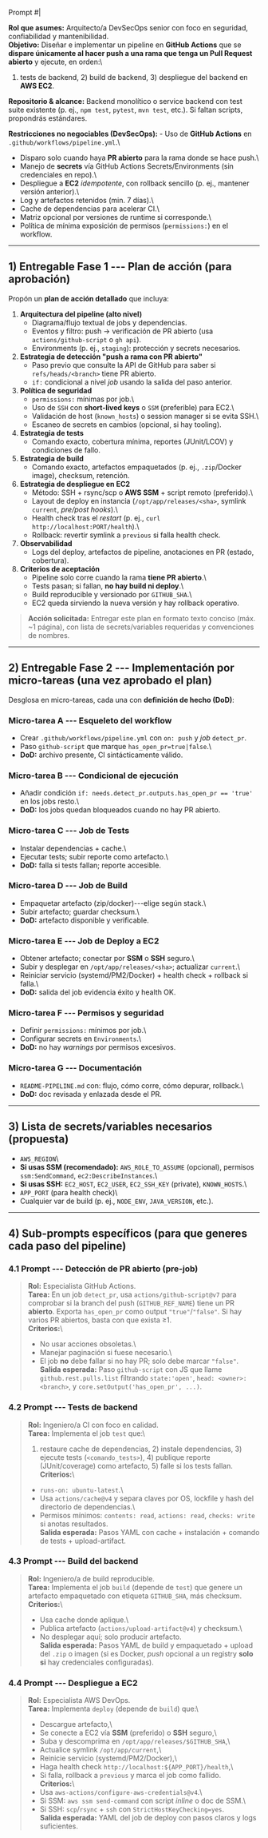 Prompt #|

**Rol que asumes:** Arquitecto/a DevSecOps senior con foco en seguridad,
confiabilidad y mantenibilidad.\
**Objetivo:** Diseñar e implementar un pipeline en **GitHub Actions**
que se **dispare únicamente al hacer push a una rama que tenga un Pull
Request abierto** y ejecute, en orden:\
1) tests de backend, 2) build de backend, 3) despliegue del backend en
**AWS EC2**.

**Repositorio & alcance:** Backend monolítico o service backend con test
suite existente (p. ej., `npm test`, `pytest`, `mvn test`, etc.). Si
faltan scripts, propondrás estándares.

**Restricciones no negociables (DevSecOps):** - Uso de **GitHub
Actions** en `.github/workflows/pipeline.yml`.\
- Disparo solo cuando haya **PR abierto** para la rama donde se hace
push.\
- Manejo de **secrets** vía GitHub Actions Secrets/Environments (sin
credenciales en repo).\
- Despliegue a **EC2** *idempotente*, con rollback sencillo (p. ej.,
mantener versión anterior).\
- Log y artefactos retenidos (min. 7 días).\
- Cache de dependencias para acelerar CI.\
- Matriz opcional por versiones de runtime si corresponde.\
- Política de mínima exposición de permisos (`permissions:`) en el
workflow.

------------------------------------------------------------------------

## 1) Entregable Fase 1 --- Plan de acción (para aprobación)

Propón un **plan de acción detallado** que incluya:

1.  **Arquitectura del pipeline (alto nivel)**
    -   Diagrama/flujo textual de jobs y dependencias.
    -   Eventos y filtro: push → verificación de PR abierto (usa
        `actions/github-script` o `gh api`).
    -   Environments (p. ej., `staging`): protección y secrets
        necesarios.
2.  **Estrategia de detección "push a rama con PR abierto"**
    -   Paso previo que consulte la API de GitHub para saber si
        `refs/heads/<branch>` tiene PR abierto.
    -   `if:` condicional a nivel *job* usando la salida del paso
        anterior.
3.  **Política de seguridad**
    -   `permissions:` mínimas por job.\
    -   Uso de `SSH` con **short-lived keys** o `SSM` (preferible) para
        EC2.\
    -   Validación de host (`known_hosts`) o session manager si se evita
        SSH.\
    -   Escaneo de secrets en cambios (opcional, si hay tooling).
4.  **Estrategia de tests**
    -   Comando exacto, cobertura mínima, reportes (JUnit/LCOV) y
        condiciones de fallo.
5.  **Estrategia de build**
    -   Comando exacto, artefactos empaquetados (p. ej., `.zip`/Docker
        image), checksum, retención.
6.  **Estrategia de despliegue en EC2**
    -   Método: SSH + rsync/scp o **AWS SSM** + script remoto
        (preferido).\
    -   Layout de deploy en instancia (`/opt/app/releases/<sha>`,
        symlink `current`, *pre/post hooks*).\
    -   Health check tras el *restart* (p. ej.,
        `curl http://localhost:PORT/health`).\
    -   Rollback: revertir symlink a `previous` si falla health check.
7.  **Observabilidad**
    -   Logs del deploy, artefactos de pipeline, anotaciones en PR
        (estado, cobertura).
8.  **Criterios de aceptación**
    -   Pipeline solo corre cuando la rama **tiene PR abierto**.\
    -   Tests pasan; si fallan, **no hay build ni deploy**.\
    -   Build reproducible y versionado por `GITHUB_SHA`.\
    -   EC2 queda sirviendo la nueva versión y hay rollback operativo.

> **Acción solicitada:** Entregar este plan en formato texto conciso
> (máx. \~1 página), con lista de secrets/variables requeridas y
> convenciones de nombres.

------------------------------------------------------------------------

## 2) Entregable Fase 2 --- Implementación por micro-tareas (una vez aprobado el plan)

Desglosa en micro-tareas, cada una con **definición de hecho (DoD)**:

### Micro-tarea A --- Esqueleto del workflow

-   Crear `.github/workflows/pipeline.yml` con `on: push` y *job*
    `detect_pr`.
-   Paso `github-script` que marque `has_open_pr=true|false`.\
-   **DoD:** archivo presente, CI sintácticamente válido.

### Micro-tarea B --- Condicional de ejecución

-   Añadir condición `if: needs.detect_pr.outputs.has_open_pr == 'true'`
    en los jobs resto.\
-   **DoD:** los jobs quedan bloqueados cuando no hay PR abierto.

### Micro-tarea C --- Job de Tests

-   Instalar dependencias + cache.\
-   Ejecutar tests; subir reporte como artefacto.\
-   **DoD:** falla si tests fallan; reporte accesible.

### Micro-tarea D --- Job de Build

-   Empaquetar artefacto (zip/docker)---elige según stack.\
-   Subir artefacto; guardar checksum.\
-   **DoD:** artefacto disponible y verificable.

### Micro-tarea E --- Job de Deploy a EC2

-   Obtener artefacto; conectar por **SSM** o **SSH** seguro.\
-   Subir y desplegar en `/opt/app/releases/<sha>`; actualizar
    `current`.\
-   Reiniciar servicio (systemd/PM2/Docker) + health check + rollback si
    falla.\
-   **DoD:** salida del job evidencia éxito y health OK.

### Micro-tarea F --- Permisos y seguridad

-   Definir `permissions:` mínimos por job.\
-   Configurar secrets en `Environments`.\
-   **DoD:** no hay *warnings* por permisos excesivos.

### Micro-tarea G --- Documentación

-   `README-PIPELINE.md` con: flujo, cómo corre, cómo depurar,
    rollback.\
-   **DoD:** doc revisada y enlazada desde el PR.

------------------------------------------------------------------------

## 3) Lista de **secrets/variables** necesarios (propuesta)

-   `AWS_REGION`\
-   **Si usas SSM (recomendado):** `AWS_ROLE_TO_ASSUME` (opcional),
    permisos `ssm:SendCommand`, `ec2:DescribeInstances`.\
-   **Si usas SSH:** `EC2_HOST`, `EC2_USER`, `EC2_SSH_KEY` (private),
    `KNOWN_HOSTS`.\
-   `APP_PORT` (para health check)\
-   Cualquier var de build (p. ej., `NODE_ENV`, `JAVA_VERSION`, etc.).

------------------------------------------------------------------------

## 4) Sub-prompts específicos (para que generes cada paso del pipeline)

### 4.1 Prompt --- **Detección de PR abierto** (pre-job)

> **Rol:** Especialista GitHub Actions.\
> **Tarea:** En un job `detect_pr`, usa `actions/github-script@v7` para
> comprobar si la branch del push (`GITHUB_REF_NAME`) tiene un PR
> **abierto**. Exporta `has_open_pr` como output `"true"`/`"false"`. Si
> hay varios PR abiertos, basta con que exista ≥1.\
> **Criterios:**\
> - No usar acciones obsoletas.\
> - Manejar paginación si fuese necesario.\
> - El job **no** debe fallar si no hay PR; solo debe marcar `"false"`.\
> **Salida esperada:** Paso `github-script` con JS que llame
> `github.rest.pulls.list` filtrando `state:'open'`,
> `head: <owner>:<branch>`, y `core.setOutput('has_open_pr', ...)`.

### 4.2 Prompt --- **Tests de backend**

> **Rol:** Ingeniero/a CI con foco en calidad.\
> **Tarea:** Implementa el job `test` que:\
> 1) restaure cache de dependencias, 2) instale dependencias, 3) ejecute
> tests (`<comando_tests>`), 4) publique reporte (JUnit/coverage) como
> artefacto, 5) falle si los tests fallan.\
> **Criterios:**\
> - `runs-on: ubuntu-latest`.\
> - Usa `actions/cache@v4` y separa claves por OS, lockfile y hash del
> directorio de dependencias.\
> - Permisos mínimos: `contents: read`, `actions: read`, `checks: write`
> si anotas resultados.\
> **Salida esperada:** Pasos YAML con cache + instalación + comando de
> tests + upload-artifact.

### 4.3 Prompt --- **Build del backend**

> **Rol:** Ingeniero/a de build reproducible.\
> **Tarea:** Implementa el job `build` (depende de `test`) que genere un
> artefacto empaquetado con etiqueta `GITHUB_SHA`, más checksum.\
> **Criterios:**\
> - Usa cache donde aplique.\
> - Publica artefacto (`actions/upload-artifact@v4`) y checksum.\
> - No desplegar aquí; solo producir artefacto.\
> **Salida esperada:** Pasos YAML de build y empaquetado + upload del
> `.zip` o imagen (si es Docker, *push* opcional a un registry **solo
> si** hay credenciales configuradas).

### 4.4 Prompt --- **Despliegue a EC2**

> **Rol:** Especialista AWS DevOps.\
> **Tarea:** Implementa `deploy` (depende de `build`) que:\
> - Descargue artefacto,\
> - Se conecte a EC2 vía **SSM** (preferido) o **SSH** seguro,\
> - Suba y descomprima en `/opt/app/releases/$GITHUB_SHA`,\
> - Actualice symlink `/opt/app/current`,\
> - Reinicie servicio (systemd/PM2/Docker),\
> - Haga health check `http://localhost:${APP_PORT}/health`,\
> - Si falla, rollback a `previous` y marca el job como fallido.\
> **Criterios:**\
> - Usa `aws-actions/configure-aws-credentials@v4`.\
> - Si SSM: `aws ssm send-command` con script *inline* o doc de SSM.\
> - Si SSH: `scp`/`rsync` + `ssh` con `StrictHostKeyChecking=yes`.\
> **Salida esperada:** YAML del job de deploy con pasos claros y logs
> suficientes.